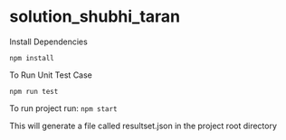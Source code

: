 # solution_shubhi_taran

Install Dependencies

`npm install`

To Run Unit Test Case

`npm run test`

To run project run: `npm start`

This will generate a file called resultset.json in the project root directory
